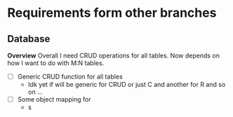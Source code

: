 # Requirements form other branches

## Database

**Overview** Overall I need CRUD operations for all tables. Now depends on how I want to do with M:N tables.


- [ ] Generic CRUD function for all tables
    - Idk yet if will be generic for CRUD or just C and another for R and so on ...
- [ ] Some object mapping for
  - s